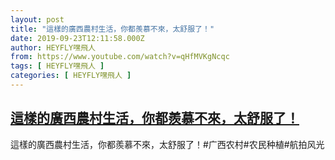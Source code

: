```yaml
---
layout: post
title: "這樣的廣西農村生活，你都羨慕不來，太舒服了！"
date: 2019-09-23T12:11:58.000Z
author: HEYFLY嘿飛人
from: https://www.youtube.com/watch?v=qHfMVKgNcqc
tags: [ HEYFLY嘿飛人 ]
categories: [ HEYFLY嘿飛人 ]
---
```

<!--1569240718000-->
[這樣的廣西農村生活，你都羨慕不來，太舒服了！](https://www.youtube.com/watch?v=qHfMVKgNcqc)
------

<div>
這樣的廣西農村生活，你都羨慕不來，太舒服了！#广西农村#农民种植#航拍风光
</div>
